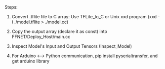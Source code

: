 Steps: 


1. Convert .tflite file to C array: Use TFLite_to_C or Unix xxd program (xxd -i ./model.tflite > ./model.cc)

2. Copy the output array (declare it as const) into FFNET/Deploy_Host/main.cc 

3. Inspect Model's Input and Output Tensors (Inspect_Model)

4. For Arduino <--> Python communication, pip install pyserialtransfer, and get arduino library 

